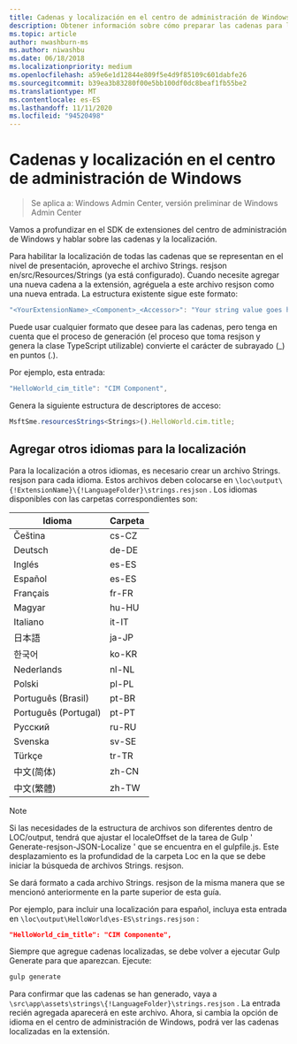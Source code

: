 ```yaml
---
title: Cadenas y localización en el centro de administración de Windows
description: Obtener información sobre cómo preparar las cadenas para la localización en el SDK del centro de administración de Windows (proyecto Honolulu)
ms.topic: article
author: nwashburn-ms
ms.author: niwashbu
ms.date: 06/18/2018
ms.localizationpriority: medium
ms.openlocfilehash: a59e6e1d12844e809f5e4d9f85109c601dabfe26
ms.sourcegitcommit: b39ea3b83280f00e5bb100df0dc8beaf1fb55be2
ms.translationtype: MT
ms.contentlocale: es-ES
ms.lasthandoff: 11/11/2020
ms.locfileid: "94520498"
---
```

# <a name="strings-and-localization-in-windows-admin-center"></a>Cadenas y localización en el centro de administración de Windows #

>Se aplica a: Windows Admin Center, versión preliminar de Windows Admin Center

Vamos a profundizar en el SDK de extensiones del centro de administración de Windows y hablar sobre las cadenas y la localización.

Para habilitar la localización de todas las cadenas que se representan en el nivel de presentación, aproveche el archivo Strings. resjson en/src/Resources/Strings (ya está configurado). Cuando necesite agregar una nueva cadena a la extensión, agréguela a este archivo resjson como una nueva entrada. La estructura existente sigue este formato:

``` ts
"<YourExtensionName>_<Component>_<Accessor>": "Your string value goes here.",
```

Puede usar cualquier formato que desee para las cadenas, pero tenga en cuenta que el proceso de generación (el proceso que toma resjson y genera la clase TypeScript utilizable) convierte el carácter de subrayado (_) en puntos (.).

Por ejemplo, esta entrada:
``` ts
"HelloWorld_cim_title": "CIM Component",
```
Genera la siguiente estructura de descriptores de acceso:
``` ts
MsftSme.resourcesStrings<Strings>().HelloWorld.cim.title;
```

## <a name="add-other-languages-for-localization"></a>Agregar otros idiomas para la localización ##

Para la localización a otros idiomas, es necesario crear un archivo Strings. resjson para cada idioma. Estos archivos deben colocarse en ```\loc\output\{!ExtensionName}\{!LanguageFolder}\strings.resjson``` . Los idiomas disponibles con las carpetas correspondientes son:

| Idioma      | Carpeta      |
| ------------- |-------------|
| Čeština | cs-CZ |
| Deutsch | de-DE |
| Inglés | es-ES |
| Español | es-ES |
| Français | fr-FR |
| Magyar | hu-HU |
| Italiano | it-IT |
| 日本語 | ja-JP |
| 한국어 | ko-KR |
| Nederlands | nl-NL |
| Polski | pl-PL |
| Português (Brasil) | pt-BR |
| Português (Portugal) | pt-PT |
| Русский | ru-RU |
| Svenska | sv-SE |
| Türkçe    | tr-TR |
| 中文(简体) | zh-CN |
| 中文(繁體) | zh-TW |
> [!NOTE]
> Si las necesidades de la estructura de archivos son diferentes dentro de LOC/output, tendrá que ajustar el localeOffset de la tarea de Gulp ' Generate-resjson-JSON-Localize ' que se encuentra en el gulpfile.js. Este desplazamiento es la profundidad de la carpeta Loc en la que se debe iniciar la búsqueda de archivos Strings. resjson.

Se dará formato a cada archivo Strings. resjson de la misma manera que se mencionó anteriormente en la parte superior de esta guía.

Por ejemplo, para incluir una localización para español, incluya esta entrada en ```\loc\output\HelloWorld\es-ES\strings.resjson``` :
```json
"HelloWorld_cim_title": "CIM Componente",
```
Siempre que agregue cadenas localizadas, se debe volver a ejecutar Gulp Generate para que aparezcan. Ejecute:
``` cmd
gulp generate
```

Para confirmar que las cadenas se han generado, vaya a ```\src\app\assets\strings\{!LanguageFolder}\strings.resjson``` . La entrada recién agregada aparecerá en este archivo.
Ahora, si cambia la opción de idioma en el centro de administración de Windows, podrá ver las cadenas localizadas en la extensión.
